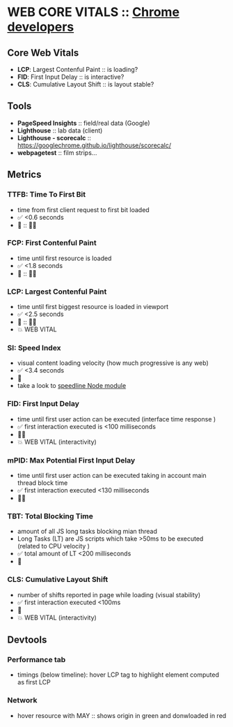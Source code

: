 # WEB CORE VITALS :: [Chrome developers](https://developer.chrome.com)

## Core Web Vitals

- **LCP**: Largest Contenful Paint :: is loading?
- **FID**: First Input Delay :: is interactive?
- **CLS**: Cumulative Layout Shift :: is layout stable?

## Tools

- **PageSpeed Insights** :: field/real data (Google)
- **Lighthouse** :: lab data (client)
- **Lighthouse - scorecalc** :: https://googlechrome.github.io/lighthouse/scorecalc/
- **webpagetest** :: film strips...

## Metrics

### TTFB: Time To First Bit

- time from first client request to first bit loaded
- ✅ <0.6 seconds
- 🧪 :: 🙋‍♂️

### FCP: First Contenful Paint

- time until first resource is loaded
- ✅ <1.8 seconds
- 🧪 :: 🙋‍♂️

### LCP: Largest Contenful Paint

- time until first biggest resource is loaded in viewport
- ✅ <2.5 seconds
- 🧪 :: 🙋‍♂️
- 💥 WEB VITAL

### SI: Speed Index

- visual content loading velocity (how much progressive is any web)
- ✅ <3.4 seconds
- 🧪
- take a look to [speedline Node module](https://github.com/paulirish/speedline)

### FID: First Input Delay

- time until first user action can be executed (interface time response )
- ✅ first interaction executed is <100 milliseconds
- 🙋‍♂️
- 💥 WEB VITAL (interactivity)

### mPID: Max Potential First Input Delay

- time until first user action can be executed taking in account main thread block time
- ✅ first interaction executed <130 milliseconds
- 🙋‍♂️

### TBT: Total Blocking Time

- amount of all JS long tasks blocking mian thread
- Long Tasks (LT) are JS scripts which take >50ms to be executed (related to CPU velocity )
- ✅ total amount of LT <200 milliseconds
- 🧪

### CLS: Cumulative Layout Shift

- number of shifts reported in page while loading (visual stability)
- ✅ first interaction executed <100ms
- 🧪
- 💥 WEB VITAL (interactivity)

## Devtools

### Performance tab

- timings (below timeline): hover LCP tag to highlight element computed as first LCP

### Network

- hover resource with MAY :: shows origin in green and donwloaded in red
